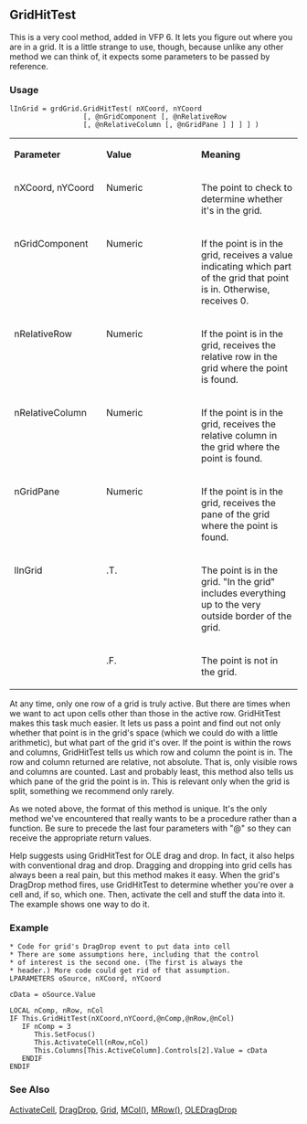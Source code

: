 ## GridHitTest

This is a very cool method, added in VFP 6. It lets you figure out where you are in a grid. It is a little strange to use, though, because unlike any other method we can think of, it expects some parameters to be passed by reference.

### Usage

```foxpro
lInGrid = grdGrid.GridHitTest( nXCoord, nYCoord
                  [, @nGridComponent [, @nRelativeRow
                  [, @nRelativeColumn [, @nGridPane ] ] ] ] )
```
<table>
<tr>
  <td width="32%" valign="top">
  <p><b>Parameter</b></p>
  </td>
  <td width=23% valign=top>
  <p><b>Value</b></p>
  </td>
  <td width=45% valign=top>
  <p><b>Meaning</b></p>
  </td>
 </tr>
<tr>
  <td width="32%" valign="top">
  <p>nXCoord, nYCoord</p>
  </td>
  <td width=23% valign=top>
  <p>Numeric</p>
  </td>
  <td width=45% valign=top>
  <p>The point to check to determine whether it's in the grid.</p>
  </td>
 </tr>
<tr>
  <td width="32%" valign="top">
  <p>nGridComponent</p>
  </td>
  <td width=23% valign=top>
  <p>Numeric</p>
  </td>
  <td width=45% valign=top>
  <p>If the point is in the grid, receives a value indicating which part of the grid that point is in. Otherwise, receives 0.</p>
  </td>
 </tr>
<tr>
  <td width="32%" valign="top">
  <p>nRelativeRow</p>
  </td>
  <td width=23% valign=top>
  <p>Numeric</p>
  </td>
  <td width=45% valign=top>
  <p>If the point is in the grid, receives the relative row in the grid where the point is found.</p>
  </td>
 </tr>
<tr>
  <td width="32%" valign="top">
  <p>nRelativeColumn</p>
  </td>
  <td width=23% valign=top>
  <p>Numeric</p>
  </td>
  <td width=45% valign=top>
  <p>If the point is in the grid, receives the relative column in the grid where the point is found.</p>
  </td>
 </tr>
<tr>
  <td width="32%" valign="top">
  <p>nGridPane</p>
  </td>
  <td width=23% valign=top>
  <p>Numeric</p>
  </td>
  <td width=45% valign=top>
  <p>If the point is in the grid, receives the pane of the grid where the point is found.</p>
  </td>
 </tr>
<tr>
  <td width=32% rowspan=2 valign=top>
  <p>lInGrid</p>
  </td>
  <td width=23% valign=top>
  <p>.T.</p>
  </td>
  <td width=45% valign=top>
  <p>The point is in the grid. &quot;In the grid&quot; includes everything up to the very outside border of the grid.</p>
  </td>
 </tr>
<tr>
  <td width=33% valign=top>
  <p>.F.</p>
  </td>
  <td width=67% valign=top>
  <p>The point is not in the grid.</p>
  </td>
 </tr>
</table>

At any time, only one row of a grid is truly active. But there are times when we want to act upon cells other than those in the active row. GridHitTest makes this task much easier. It lets us pass a point and find out not only whether that point is in the grid's space (which we could do with a little arithmetic), but what part of the grid it's over. If the point is within the rows and columns, GridHitTest tells us which row and column the point is in. The row and column returned are relative, not absolute. That is, only visible rows and columns are counted. Last and probably least, this method also tells us which pane of the grid the point is in. This is relevant only when the grid is split, something we recommend only rarely. 

As we noted above, the format of this method is unique. It's the only method we've encountered that really wants to be a procedure rather than a function. Be sure to precede the last four parameters with "@" so they can receive the appropriate return values.

Help suggests using GridHitTest for OLE drag and drop. In fact, it also helps with conventional drag and drop. Dragging and dropping into grid cells has always been a real pain, but this method makes it easy. When the grid's DragDrop method fires, use GridHitTest to determine whether you're over a cell and, if so, which one. Then, activate the cell and stuff the data into it. The example shows one way to do it. 

### Example

```foxpro
* Code for grid's DragDrop event to put data into cell
* There are some assumptions here, including that the control
* of interest is the second one. (The first is always the
* header.) More code could get rid of that assumption.
LPARAMETERS oSource, nXCoord, nYCoord

cData = oSource.Value

LOCAL nComp, nRow, nCol
IF This.GridHitTest(nXCoord,nYCoord,@nComp,@nRow,@nCol)
   IF nComp = 3
      This.SetFocus()
      This.ActivateCell(nRow,nCol)
      This.Columns[This.ActiveColumn].Controls[2].Value = cData
   ENDIF
ENDIF
```
### See Also

[ActivateCell](s4g472.md), [DragDrop](s4g356.md), [Grid](s4g488.md), [MCol()](s4g192.md), [MRow()](s4g192.md), [OLEDragDrop](s4g823.md)